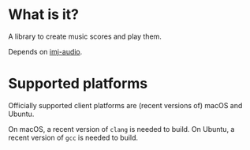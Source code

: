 # What is it?

A library to create music scores and play them.

Depends on [imj-audio](/imj-audio).

# Supported platforms

Officially supported client platforms are (recent versions of) macOS and Ubuntu.

On macOS, a recent version of `clang` is needed to build. On Ubuntu, a recent version of `gcc`
is needed to build.

